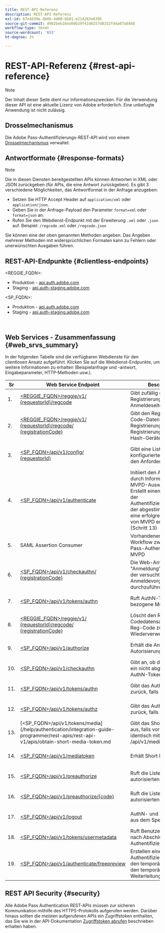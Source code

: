 ```yaml
---
title: REST-API-Referenz
description: REST-API-Referenz
exl-id: 67e4639e-db0b-4400-bb81-e214263e8395
source-git-commit: d982beb16ea0db29f41d0257d8332fd4a07a84d8
workflow-type: tm+mt
source-wordcount: '653'
ht-degree: 2%

---
```


# REST-API-Referenz {#rest-api-reference}

>[!NOTE]
>
>Der Inhalt dieser Seite dient nur Informationszwecken. Für die Verwendung dieser API ist eine aktuelle Lizenz von Adobe erforderlich. Eine unbefugte Anwendung ist nicht zulässig.

## Drosselmechanismus

Die Adobe Pass-Authentifizierungs-REST-API wird von einem [Drosselmechanismus](/help/authentication/integration-guide-programmers/throttling-mechanism.md) verwaltet.

## Antwortformate {#response-formats}


>[!NOTE]
>
> Die in diesen Diensten bereitgestellten APIs können Antworten in XML oder JSON zurückgeben (für APIs, die eine Antwort zurückgeben). Es gibt 3 verschiedene Möglichkeiten, das Antwortformat in der Anfrage anzugeben:
>
>* Setzen Sie HTTP Accept Header auf `application/xml` oder `application/json`.
>* Geben Sie in der Anfrage-Payload den Parameter `format=xml` oder `format=json` an.
>* Rufen Sie den Webdienst-Endpunkt mit der Erweiterung `.xml` oder `.json` auf. Beispiel: `/regcode.xml` oder `/regcode.json`
>
>Sie können eine der oben genannten Methoden angeben. Das Angeben mehrerer Methoden mit widersprüchlichen Formaten kann zu Fehlern oder unerwünschten Ausgaben führen.

## REST-API-Endpunkte {#clientless-endpoints}

&lt;REGGIE_FQDN>:

* Produktion - [api.auth.adobe.com](http://api.auth.adobe.com/)
* Staging - [api.auth-staging.adobe.com](http://api.auth-staging.adobe.com/)

&lt;SP_FQDN>:

* Produktion - [api.auth.adobe.com](http://api.auth.adobe.com/)
* Staging - [api.auth-staging.adobe.com](http://api.auth-staging.adobe.com/)

</br>


## Web Services - Zusammenfassung {#web_srvs_summary}

In der folgenden Tabelle sind die verfügbaren Webdienste für den clientlosen Ansatz aufgeführt. Klicken Sie auf die Webdienst-Endpunkte, um weitere Informationen zu erhalten (Beispielanfrage und -antwort, Eingabeparameter, HTTP-Methoden usw.).


| Sr | Web Service Endpoint | Beschreibung | <!--[Diag.  </br>Ref](http://tve.helpdocsonline.com/api-reference-v2-test#illustration)-->. | gehostet bei | aufgerufen von |
|-----|------------------------------------------------------------------------------------------------------------------------------------------------------------------------------------------------|--------------------------------------------------------------------------------------------------------------------------------------------------------------------------------------------|---------------------------------------------------------------------------------------------|-----------------------------------------------------------|-----------------------------|
| 1. | [&lt;REGGIE_FQDN>/reggie/v1/ </br> {requestorId}/regcode](/help/authentication/integration-guide-programmers/legacy/rest-api-v1/apis/registration-code-request.md) | Gibt zufällig generierten Registrierungs-Code und Anmeldeseiten-URI zurück | 2 | Adobe </br>Reg-Code-Dienst | Smart Device |
| 2. | [&lt;REGGIE_FQDN>/reggie/v1/ </br> {requestorId}/regcode/ </br> {registrationCode}](/help/authentication/integration-guide-programmers/legacy/rest-api-v1/apis/return-registration-record.md) | Gibt den Registrierungs-Code-Datensatz mit Registrierungs-Code-UUID, Registrierungs-Code und Hash-Geräte-ID zurück | 8 | Adobe </br>Reg-Code-Dienst | Adobe Pass-Authentifizierung |
| 3. | [&lt;SP_FQDN>/api/v1/config/ </br> {requestorId}](/help/authentication/integration-guide-programmers/legacy/rest-api-v1/apis/provide-mvpd-list.md) | Gibt eine Liste der konfigurierten MVPDs für den Anforderer zurück | 5 | Adobe </br>Adobe Pass </br>authentication </br>service | Anmelden </br>Web </br>App |
| 4. | [&lt;SP_FQDN>/api/v1/authenticate](/help/authentication/integration-guide-programmers/legacy/rest-api-v1/apis/initiate-authentication.md) | Initiiert den AuthN-Prozess durch Information zum MVPD-Auswahlereignis. Erstellt einen Datensatz in der Authentifizierungsdatenbank, der abgestimmt wird, wenn eine erfolgreiche Antwort von MVPD empfangen wird (Schritt 13) | 7 | Adobe </br>Adobe Pass </br>authentication </br>service | Anmelden </br>Web </br>App |
| 5. | SAML Assertion Consumer | Vorhandener SAML-Workflow zwischen Adobe Pass-Authentifizierung und MVPD | 13 | Adobe Pass </br>authentication </br>-Dienst | Adobe Pass-Authentifizierung |
| 6. | [&lt;SP_FQDN>/api/v1/checkauthn/ </br> {registrationCode}](/help/authentication/integration-guide-programmers/legacy/rest-api-v1/apis/check-authentication-flow-by-second-screen-web-app.md) | Die Web-Anwendung &quot;Anmeldung&quot;kann prüfen, ob der versucht wurde, den Anmeldevorgang erfolgreich durchzuführen |                                                                                             | Adobe Pass </br>Authentifizierung   </br>-Dienst | Anmelden   </br> Web   </br> App |
| 7. | [&lt;SP_FQDN>/api/v1/tokens/authn](/help/authentication/integration-guide-programmers/legacy/rest-api-v1/apis/retrieve-authentication-token.md) | Ruft AuthN-Token-bezogene Metadaten ab | 15 | Adobe Pass </br>authentication </br>-Dienst | Smart Device |
| 8. | [&lt;REGGIE_FQDN>/reggie/v1/ </br> {requestorId}/regcode/ </br> {registrationCode}](/help/authentication/integration-guide-programmers/legacy/rest-api-v1/apis/delete-registration-record.md) | Löscht den Reg-Codedatensatz und gibt den Reg-Code zur Wiederverwendung frei | 16 | Adobe </br>Reg-Code-Dienst | Adobe Pass-Authentifizierung |
| 9. | [&lt;SP_FQDN>/api/v1/authorize](/help/authentication/integration-guide-programmers/legacy/rest-api-v1/apis/initiate-authorization.md) | Erhält die Antwort auf die Autorisierung. | 17 | Adobe Pass </br>authentication </br>-Dienst | Smart Device |
| 10. | [&lt;SP_FQDN>/api/v1/checkauthn](/help/authentication/integration-guide-programmers/legacy/rest-api-v1/apis/check-authentication-token.md) | Gibt an, ob das Gerät über ein nicht abgelaufenes AuthN-Token verfügt. |                                                                                             | Adobe Pass </br>authentication </br>-Dienst | Smart Device |
| 11. | [&lt;SP_FQDN>/api/v1/tokens/authn](/help/authentication/integration-guide-programmers/legacy/rest-api-v1/apis/retrieve-authentication-token.md) | Gibt das AuthN-Token zurück, falls gefunden. |                                                                                             | Adobe Pass </br>authentication </br>-Dienst | Smart Device |
| 12. | [&lt;SP_FQDN>/api/v1/tokens/authz](/help/authentication/integration-guide-programmers/legacy/rest-api-v1/apis/retrieve-authorization-token.md) | Gibt das AuthZ-Token zurück, falls gefunden. |                                                                                             | Adobe Pass </br>authentication </br>-Dienst | Smart Device |
| 13. | [&lt;SP_FQDN>/api/v1/tokens/media](/help/authentication/integration-guide-programmer/rest-apis/rest-api-v1/apis/obtain-short-media-token.md | Gibt das Short Media Token aus, falls vorhanden - identisch mit /api/v1/mediatoken |                                                                                             | Adobe Pass </br>authentication </br>-Dienst | Smart Device |
| 14. | [&lt;SP_FQDN>/api/v1/mediatoken](/help/authentication/integration-guide-programmers/legacy/rest-api-v1/apis/obtain-short-media-token.md) | Erhält Short Media Token |                                                                                             | Adobe Pass </br>authentication </br>-Dienst | Smart Device |
| 15. | [&lt;SP_FQDN>/api/v1/preauthorize](/help/authentication/integration-guide-programmers/legacy/rest-api-v1/apis/retrieve-list-of-preauthorized-resources.md) | Ruft die Liste der vorab autorisierten Ressource ab |                                                                                             | Adobe Pass </br>authentication </br>-Dienst | Smart Device |
| 16. | [&lt;SP_FQDN>/api/v1/preauthorize/{code}](/help/authentication/integration-guide-programmers/legacy/rest-api-v1/apis/retrieve-list-of-preauthorized-resources-by-second-screen-web-app.md) | Ruft die Liste der vorab autorisierten Ressourcen ab |                                                                                             | Adobe Pass </br>authentication </br>-Dienst | Webanwendung anmelden |
| 17. | [&lt;SP_FQDN>/api/v1/logout](/help/authentication/integration-guide-programmers/legacy/rest-api-v1/apis/initiate-logout.md) | AuthN- und AuthZ-Token aus dem Speicher entfernen |                                                                                             | Adobe Pass </br>Authentifizierung   </br>-Dienst | Smart Device |
| 18. | [&lt;SP_FQDN>/api/v1/tokens/usermetadata](/help/authentication/integration-guide-programmers/legacy/rest-api-v1/apis/user-metadata.md) | Ruft Benutzermetadaten nach Abschluss des Authentifizierungsflusses ab | Nicht zutreffend | Nicht zutreffend | Smart Device |
| 19. | [&lt;SP_FQDN>/api/v1/authenticate/freepreview](/help/authentication/integration-guide-programmers/legacy/rest-api-v1/apis/free-preview-for-temp-pass-and-promotional-temp-pass.md) | Erstellen eines Authentifizierungstokens für den temporären Pass oder den temporären Weiterleitungs-Pass | Nicht zutreffend | Adobe Pass </br>authentication </br>-Dienst | Smart Device |


## REST API Security {#security}

Alle Adobe Pass Authentication REST-APIs müssen zur sicheren Kommunikation mithilfe des HTTPS-Protokolls aufgerufen werden. Darüber hinaus sollten die meisten aufgerufenen APIs ein Zugriffstoken enthalten, das Sie wie in der API-Dokumentation [Zugriffstoken abrufen](../../rest-apis/rest-api-dcr/apis/dynamic-client-registration-apis-retrieve-access-token.md) beschrieben erhalten haben.
